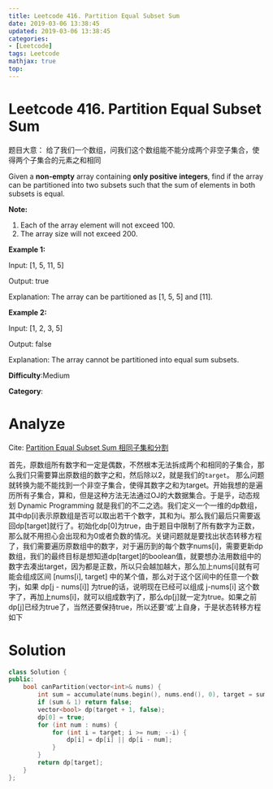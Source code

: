 ```yaml
---
title: Leetcode 416. Partition Equal Subset Sum
date: 2019-03-06 13:38:45
updated: 2019-03-06 13:38:45
categories: 
- [Leetcode]
tags: Leetcode
mathjax: true
top:
---
```


# Leetcode 416. Partition Equal Subset Sum

题目大意： 给了我们一个数组，问我们这个数组能不能分成两个非空子集合，使得两个子集合的元素之和相同

Given a  **non-empty**  array containing  **only positive integers**, find if the array can be partitioned into two subsets such that the sum of elements in both subsets is equal.

**Note:**  

1. Each of the array element will not exceed 100.
2. The array size will not exceed 200.

**Example 1:**

Input: [1, 5, 11, 5]

Output: true

Explanation: The array can be partitioned as [1, 5, 5] and [11].

**Example 2:**

Input: [1, 2, 3, 5]

Output: false

Explanation: The array cannot be partitioned into equal sum subsets.

**Difficulty**:Medium

**Category**:

# Analyze

Cite: [Partition Equal Subset Sum 相同子集和分割](http://www.cnblogs.com/grandyang/p/5951422.html)

首先，原数组所有数字和一定是偶数，不然根本无法拆成两个和相同的子集合，那么我们只需要算出原数组的数字之和，然后除以2，就是我们的`target`。 那么问题就转换为能不能找到一个非空子集合，使得其数字之和为target。开始我想的是遍历所有子集合，算和，但是这种方法无法通过OJ的大数据集合。于是乎，动态规划 Dynamic Programming 就是我们的不二之选。我们定义一个一维的dp数组，其中dp[i]表示原数组是否可以取出若干个数字，其和为i。那么我们最后只需要返回dp[target]就行了。初始化dp[0]为true，由于题目中限制了所有数字为正数，那么就不用担心会出现和为0或者负数的情况。关键问题就是要找出状态转移方程了，我们需要遍历原数组中的数字，对于遍历到的每个数字nums[i]，需要更新dp数组，我们的最终目标是想知道dp[target]的boolean值，就要想办法用数组中的数字去凑出target，因为都是正数，所以只会越加越大，那么加上nums[i]就有可能会组成区间 [nums[i], target] 中的某个值，那么对于这个区间中的任意一个数字j，如果 dp[j - nums[i]] 为true的话，说明现在已经可以组成 j-nums[i] 这个数字了，再加上nums[i]，就可以组成数字j了，那么dp[j]就一定为true。如果之前dp[j]已经为true了，当然还要保持true，所以还要‘或’上自身，于是状态转移方程如下


# Solution

```cpp
class Solution {
public:
    bool canPartition(vector<int>& nums) {
        int sum = accumulate(nums.begin(), nums.end(), 0), target = sum >> 1;
        if (sum & 1) return false;
        vector<bool> dp(target + 1, false);
        dp[0] = true;
        for (int num : nums) {
            for (int i = target; i >= num; --i) {
                dp[i] = dp[i] || dp[i - num];
            }
        }
        return dp[target];
    }
};
```